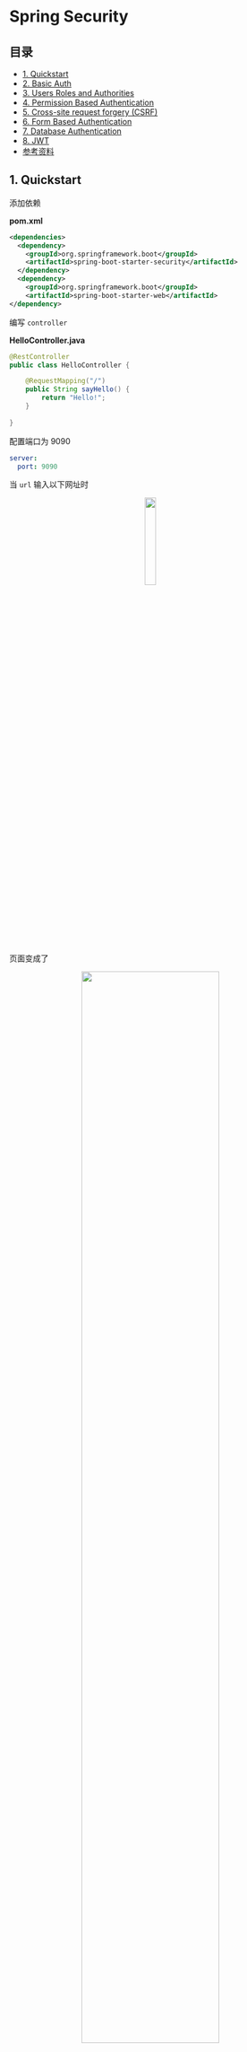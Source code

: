 # Spring Security

## 目录

* [1. Quickstart](#1-quickstart)
* [2. Basic Auth](#2-basic-auth)
* [3. Users Roles and Authorities](#3-users-roles-and-authorities)
* [4. Permission Based Authentication](#4-permission-based-authentication)
* [5. Cross-site request forgery (CSRF)](#5-cross-site-request-forgery--csrf-)
* [6. Form Based Authentication](#6-form-based-authentication)
* [7. Database Authentication](#7-database-authentication)
* [8. JWT](#8-jwt)
* [参考资料](#----)

 

## 1. Quickstart

添加依赖

**pom.xml**

```xml
<dependencies>
  <dependency>
    <groupId>org.springframework.boot</groupId>
    <artifactId>spring-boot-starter-security</artifactId>
  </dependency>
  <dependency>
    <groupId>org.springframework.boot</groupId>
    <artifactId>spring-boot-starter-web</artifactId>
</dependency>
```



编写 `controller`

**HelloController.java**

```java
@RestController
public class HelloController {

    @RequestMapping("/")
    public String sayHello() {
        return "Hello!";
    }
    
}
```

配置端口为 9090

```yaml
server:
  port: 9090
```

当 `url` 输入以下网址时

<div align="center"> <img src="image-20200729101107448.png" width="20%"/> </div><br>

页面变成了

<div align="center"> <img src="image-20200729101213621.png" width="70%"/> </div><br>



可见，我们的接口没有赤裸裸地暴露供第三方随意访问了，`spring security` 框架给我们加了一层保护

用户名默认为 `user`

密码从控制台可以获得

<div align="center"> <img src="image-20200729101512541.png" width="70%"/> </div><br>

成功跳转

<div align="center"> <img src="image-20200729101705261.png" width="60%"/> </div><br>



⚠️注意：

`login` 之后默认跳转到 `/` 路径



## 2. Basic Auth

配置 `security`

⚠️注意：一定要加 `@Configuration` ！

**ApplicationSecurityConfig.java**

```java
@Configuration
@EnableWebSecurity
public class ApplicationSecurityConfig extends WebSecurityConfigurerAdapter {
    @Override
    protected void configure(HttpSecurity http) throws Exception {
        http
                .authorizeRequests()
                .antMatchers("/", "index")
                .permitAll()
                .anyRequest()
                .authenticated()
                .and()
                .httpBasic();
    }
}
```

继承了 `WebSecurityConfigurerAdapter`，我们重写了 `configure` 方法（参数为 `HttpSecurity`）

解释一下编写思路（编写时会有代码提示）

对发过来的 `http request`

1. 授权请求
2. 所有请求
3. 都要验证
4. 和
5. 使用 `http basic` 验证方式


<div align="center"> <img src="image-20200729103511124.png" width="60%"/> </div><br>

改一下 `controller`

**HelloController.java**

```java
@RestController
public class HelloController {

    @RequestMapping("/hello")
    public String sayHello() {
        return "Hello!";
    }

}
```



成功访问


<div align="center"> <img src="image-20200729112220291.png" width="90%"/> </div><br>

## 3. Users Roles and Authorities

### 3.1 User service

在安全领域

一个用户包括一般包括以下信息：

- username
- password
- role
- authorities

- ...



`Spring security` 默认的用户是 `user`

```java
/**
  * 配置用户信息
  * 
  * @return 
  */
@Override
@Bean
protected UserDetailsService userDetailsService() {
  UserDetails userDetails = User.builder()
    .username("ceezyyy")
    .password("123")
    .roles("admin")
    .build();

  return new InMemoryUserDetailsManager(userDetails);

}
```



解释（具体查看源码）：

- User：用户类
- UserDetails：用户信息类
- InMemoryUserDetailsManager：用户信息保存在内存



这里有一个小技巧，方法返回值是 `UserDetailsService`

是一个接口，点击左边绿色图标可以查看其实现类

<div align="center"> <img src="image-20200729115735148.png" width="70%"/> </div><br>



总的来说，用户信息配置类通过工厂模式创建了一个用户信息对象，并保存在内存中



### 3.2 Password

作为一个企业级安全框架，是决不允许密码以明文形式存储

`Spring security` 为我们提供了一个利器：`PasswordEncoder`

**PasswordEncoder.class**

```java
public interface PasswordEncoder {
    String encode(CharSequence var1);

    boolean matches(CharSequence var1, String var2);

    default boolean upgradeEncoding(String encodedPassword) {
        return false;
    }
}
```

采用第三种加密方式：

<div align="center"> <img src="image-20200729142305771.png" width="70%"/> </div><br>

**PasswordConfig.java**

```java
@Configuration
public class PasswordConfig {

    @Bean
    public PasswordEncoder passwordEncoder() {
        return new BCryptPasswordEncoder(10);
    }

}
```

**ApplicationSecurityConfig.java**

```java
@Configuration
@EnableWebSecurity
public class ApplicationSecurityConfig extends WebSecurityConfigurerAdapter {

    @Autowired
    private PasswordEncoder passwordEncoder;

    /**
     * 配置用户信息
     *
     * @return
     */
    @Override
    @Bean
    protected UserDetailsService userDetailsService() {
        UserDetails userDetails = User.builder()
                .username("ceezyyy")
                .password(passwordEncoder.encode("123"))
                .roles("admin")
                .build();

        return new InMemoryUserDetailsManager(userDetails);

    }

    @Override
    protected void configure(HttpSecurity http) throws Exception {
        http
                .authorizeRequests()
                .antMatchers("/index")
                .permitAll()
                .anyRequest()
                .authenticated()
                .and()
                .httpBasic();
    }
}
```



<div align="center"> <img src="image-20200729143042853.png" width="40%"/> </div><br>

debug 一下，发现明文密码 “123” 已经加密


成功访问

<div align="center"> <img src="image-20200729142739165.png" width="50%"/> </div><br>



### 3.3 Roles and Permissions

模拟两个角色：

- admin
- visitor

两个角色对应着不同的权限





<div align="center"> <img src="roles.jpg" width="50%"/> </div><br>

 











## 4. Permission Based Authentication

























## 5. Cross-site request forgery (CSRF)































## 6. Form Based Authentication





















## 7. Database Authentication



























## 8. JWT









## 9. Conclusion

1. `Springboot` 与其他框架整合时，配置类：
   - 一定要加上 `@Configuration` 注解
   - 加上 `@EnableXXX` 注解
2. 多看源码
3. 工厂模式很常用










## 参考资料

- [Spring Security | FULL COURSE](https://www.youtube.com/watch?v=her_7pa0vrg)

　